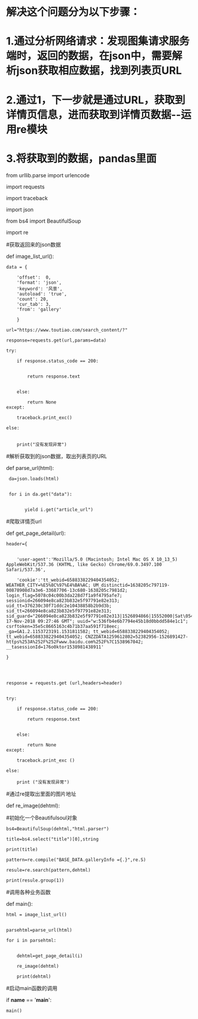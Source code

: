 # 解决这个问题分为以下步骤：
# 1.通过分析网络请求：发现图集请求服务端时，返回的数据，在json中，需要解析json获取相应数据，找到列表页URL
# 2.通过1，下一步就是通过URL，获取到详情页信息，进而获取到详情页数据--运用re模块
# 3.将获取到的数据，pandas里面

from urllib.parse import urlencode

import requests

import traceback

import json

from bs4 import BeautifulSoup

import re

#获取返回来的json数据

def image_list_url():

    data = {

        'offset':  0,
        'format': 'json',
        'keyword': '风景',
        'autoload': 'true',
        'count': 20,
        'cur_tab': 3,
        'from': 'gallery'

        }

    url="https://www.toutiao.com/search_content/?"

    response=requests.get(url,params=data)

    try:

        if response.status_code == 200:


            return response.text


        else:

            return None
    except:

        traceback.print_exc()

    else:


        print("没有发现异常")


#解析获取到的json数据，取出列表页的URL


def parse_url(html):


     da=json.loads(html)


     for i in da.get("data"):


           yield i.get("article_url")


#爬取详情页url

def get_page_detail(url):


    header={


        'user-agent':'Mozilla/5.0 (Macintosh; Intel Mac OS X 10_13_5) AppleWebKit/537.36 (KHTML, like Gecko) Chrome/69.0.3497.100 Safari/537.36',

        'cookie':'tt_webid=6588338229404354052; WEATHER_CITY=%E5%8C%97%E4%BA%AC; UM_distinctid=1638205c797119-00878908d7a3e6-33687706-13c680-1638205c7981d2; login_flag=5078c04c00b3da228d7f1a9f4795afe7; sessionid=266094e8ca823b832e5f97791e82e313; uid_tt=376230c30f71ddc2e10438858b2b9d3b; sid_tt=266094e8ca823b832e5f97791e82e313; sid_guard="266094e8ca823b832e5f97791e82e313|1526894866|15552000|Sat\054 17-Nov-2018 09:27:46 GMT"; uuid="w:536fb4e6b7794e45b18d0bbdd584e1c1"; csrftoken=35e5c8665163c4b71b37aa591f718eec; _ga=GA1.2.1153723191.1531811582; tt_webid=6588338229404354052; tt_webid=6588338229404354052; CNZZDATA1259612802=52382956-1526891427-https%253A%252F%252Fwww.baidu.com%252F%7C1538967042; __tasessionId=176o0ktor1538981438911'

    }




    response = requests.get (url,headers=header)


    try:

        if response.status_code == 200:

            return response.text


        else:

            return None
    except:

        traceback.print_exc ()

    else:

        print ("没有发现异常")

#通过re提取出里面的图片地址


def re_image(dehtml):

#初始化一个Beautifulsoul对象

    bs4=BeautifulSoup(dehtml,"html.parser")

    title=bs4.select("title")[0],string

    print(title)

    pattern=re.compile("BASE_DATA.galleryInfo ={.}",re.S)

    resule=re.search(pattern,dehtml)

    print(resule.group(1))






#调用各种业务函数

def main():

    html = image_list_url()


    parsehtml=parse_url(html)

    for i in parsehtml:


        dehtml=get_page_detail(i)

        re_image(dehtml)

        print(dehtml)



#启动main函数的调用

if __name__ == '__main__':

    main()



